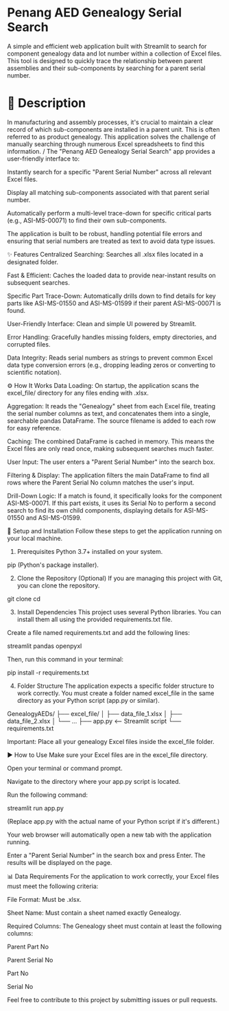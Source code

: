 # Penang AED Genealogy Serial Search
A simple and efficient web application built with Streamlit to search for component genealogy data and lot number within a collection of Excel files. This tool is designed to quickly trace the relationship between parent assemblies and their sub-components by searching for a parent serial number.

# 📜 Description
In manufacturing and assembly processes, it's crucial to maintain a clear record of which sub-components are installed in a parent unit. This is often referred to as product genealogy. This application solves the challenge of manually searching through numerous Excel spreadsheets to find this information.
/
The "Penang AED Genealogy Serial Search" app provides a user-friendly interface to:

Instantly search for a specific "Parent Serial Number" across all relevant Excel files.

Display all matching sub-components associated with that parent serial number.

Automatically perform a multi-level trace-down for specific critical parts (e.g., ASI-MS-00071) to find their own sub-components.

The application is built to be robust, handling potential file errors and ensuring that serial numbers are treated as text to avoid data type issues.

✨ Features
Centralized Searching: Searches all .xlsx files located in a designated folder.

Fast & Efficient: Caches the loaded data to provide near-instant results on subsequent searches.

Specific Part Trace-Down: Automatically drills down to find details for key parts like ASI-MS-01550 and ASI-MS-01599 if their parent ASI-MS-00071 is found.

User-Friendly Interface: Clean and simple UI powered by Streamlit.

Error Handling: Gracefully handles missing folders, empty directories, and corrupted files.

Data Integrity: Reads serial numbers as strings to prevent common Excel data type conversion errors (e.g., dropping leading zeros or converting to scientific notation).

⚙️ How It Works
Data Loading: On startup, the application scans the excel_file/ directory for any files ending with .xlsx.

Aggregation: It reads the "Genealogy" sheet from each Excel file, treating the serial number columns as text, and concatenates them into a single, searchable pandas DataFrame. The source filename is added to each row for easy reference.

Caching: The combined DataFrame is cached in memory. This means the Excel files are only read once, making subsequent searches much faster.

User Input: The user enters a "Parent Serial Number" into the search box.

Filtering & Display: The application filters the main DataFrame to find all rows where the Parent Serial No column matches the user's input.

Drill-Down Logic: If a match is found, it specifically looks for the component ASI-MS-00071. If this part exists, it uses its Serial No to perform a second search to find its own child components, displaying details for ASI-MS-01550 and ASI-MS-01599.

🚀 Setup and Installation
Follow these steps to get the application running on your local machine.

1. Prerequisites
Python 3.7+ installed on your system.

pip (Python's package installer).

2. Clone the Repository (Optional)
If you are managing this project with Git, you can clone the repository.

git clone <your-repository-url>
cd <your-repository-folder>

3. Install Dependencies
This project uses several Python libraries. You can install them all using the provided requirements.txt file.

Create a file named requirements.txt and add the following lines:

streamlit
pandas
openpyxl

Then, run this command in your terminal:

pip install -r requirements.txt

4. Folder Structure
The application expects a specific folder structure to work correctly. You must create a folder named excel_file in the same directory as your Python script (app.py or similar).

GenealogyAEDs/
├── excel_file/
│   ├── data_file_1.xlsx
│   ├── data_file_2.xlsx
│   └── ...
├── app.py              <-- Streamlit script
└── requirements.txt

Important: Place all your genealogy Excel files inside the excel_file folder.

▶️ How to Use
Make sure your Excel files are in the excel_file directory.

Open your terminal or command prompt.

Navigate to the directory where your app.py script is located.

Run the following command:

streamlit run app.py

(Replace app.py with the actual name of your Python script if it's different.)

Your web browser will automatically open a new tab with the application running.

Enter a "Parent Serial Number" in the search box and press Enter. The results will be displayed on the page.

📊 Data Requirements
For the application to work correctly, your Excel files must meet the following criteria:

File Format: Must be .xlsx.

Sheet Name: Must contain a sheet named exactly Genealogy.

Required Columns: The Genealogy sheet must contain at least the following columns:

Parent Part No

Parent Serial No

Part No

Serial No

Feel free to contribute to this project by submitting issues or pull requests.
